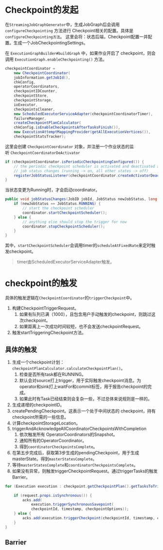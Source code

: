 # Checkpoint的发起
在`StreamingJobGraphGenerator`中，生成JobGraph后会调用`configureCheckpointing` 方法进行 Checkpoint相关的配置。具体是`configureCheckpointing方法`。
这里会将：状态后端，Checkpoint配置一并配置。生成一个JobCheckpointingSettings。

在 `ExecutionGraphBuilder#buildGraph` 中，如果作业开启了 checkpoint，则会调用 `ExecutionGraph.enableCheckpointing()` 方法。
```java
checkpointCoordinator =  
	new CheckpointCoordinator(  
	jobInformation.getJobId(),  
	chkConfig,  
	operatorCoordinators,  
	checkpointIDCounter,  
	checkpointStore,  
	checkpointStorage,  
	ioExecutor,  
	checkpointsCleaner,  
	new ScheduledExecutorServiceAdapter(checkpointCoordinatorTimer),  
	failureManager,  
	createCheckpointPlanCalculator(  
	chkConfig.isEnableCheckpointsAfterTasksFinish()),  
	new ExecutionAttemptMappingProvider(getAllExecutionVertices()),  
	checkpointStatsTracker);
```
这里会创建 `CheckpointCoordinator` 对象，并注册一个作业状态的监听 `CheckpointCoordinatorDeActivator`
```java
if (checkpointCoordinator.isPeriodicCheckpointingConfigured()) {  
	// the periodic checkpoint scheduler is activated and deactivated as a result of  
	// job status changes (running -> on, all other states -> off)  
	registerJobStatusListener(checkpointCoordinator.createActivatorDeactivator());  
}
```
当状态变更为Running时，才会启动coordinator。
```java
public void jobStatusChanges(JobID jobId, JobStatus newJobStatus, long timestamp) {  
	if (newJobStatus == JobStatus.RUNNING) {  
		// start the checkpoint scheduler  
		coordinator.startCheckpointScheduler();  
	} else {  
		// anything else should stop the trigger for now  
		coordinator.stopCheckpointScheduler();  
	}  
}
```
其中，`startCheckpointScheduler`会调用timer的`scheduleAtFixedRate`来定时触发checkpoint。

> timer由ScheduledExecutorServiceAdapter触发。

# checkpoint的触发

具体的触发逻辑在`CheckpointCoordinator`的`triggerCheckpoint`中。
1. 构建CheckpointTriggerRequest。
	1. 如果有队列已满（1000），且包含用户手动触发的checkpoint，则跳过这次checkpoint。
	2. 如果距离上一次成功时间较短，也不会发送checkpointRequest。
2. 触发startTriggeringCheckpoint方法。

## 具体的触发
1. 生成一个checkpoint计划：`checkpointPlanCalculator.calculateCheckpointPlan()`。
	1. 检查是否所有task都在RUNNING。
	2. 默认会对source打上trigger，用于实际触发checkpoint消息。为operator和sink打上waitFor和commit标签，用于报告checkpoint的完成。
	3. 如果此时有Task已经结束则会复杂一些，不过总体来说规则是一样的。
2. 生成递增的checkpointID。
3. createPendingCheckpoint。这表示一个处于中间状态的 checkpoint，持有checkpoint所需的一些信息。
4. 计算checkpointStorageLocation。
5. triggerAndAcknowledgeAllCoordinatorCheckpointsWithCompletion
	1. 依次触发所有 OperatorCoordinators的Snapshot。
	2. 通知所有的OperatorCoordinator。
	3. 得到`coordinatorCheckpointsComplete`。
6. 在第五步完成后，获取第3步生成的pendingCheckpoint，用于生成masterState。得到`masterStatesComplete`。
7. 等待`masterStatesComplete`和`coordinatorCheckpointsComplete`。
8. 如果没有异常，则触发triggerCheckpointRequest。通过triggerTasks的触发Barrier。
```java
for (Execution execution : checkpoint.getCheckpointPlan().getTasksToTrigger()) {  
	
	if (request.props.isSynchronous()) {  
		acks.add(  
			execution.triggerSynchronousSavepoint(  
			checkpointId, timestamp, checkpointOptions));  
	} else {  
		acks.add(execution.triggerCheckpoint(checkpointId, timestamp, checkpointOptions));  
	}  
}
```

## Barrier